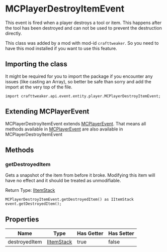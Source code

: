 # MCPlayerDestroyItemEvent

This event is fired when a player destroys a tool or item. This happens
 after the tool has been destroyed and can not be used to prevent the
 destruction directly.

This class was added by a mod with mod-id `crafttweaker`. So you need to have this mod installed if you want to use this feature.

## Importing the class

It might be required for you to import the package if you encounter any issues (like casting an Array), so better be safe than sorry and add the import at the very top of the file.
```zenscript
import crafttweaker.api.event.entity.player.MCPlayerDestroyItemEvent;
```


## Extending MCPlayerEvent

MCPlayerDestroyItemEvent extends [MCPlayerEvent](/vanilla/api/event/entity/player/MCPlayerEvent). That means all methods available in [MCPlayerEvent](/vanilla/api/event/entity/player/MCPlayerEvent) are also available in MCPlayerDestroyItemEvent

## Methods

### getDestroyedItem

Gets a snapshot of the item from before it broke. Modifying this item
 will have no effect and it should be treated as unmodifiable.

Return Type: [IItemStack](/vanilla/api/items/IItemStack)

```zenscript
MCPlayerDestroyItemEvent.getDestroyedItem() as IItemStack
event.getDestroyedItem();
```

## Properties

| Name | Type | Has Getter | Has Setter |
|------|------|------------|------------|
| destroyedItem | [IItemStack](/vanilla/api/items/IItemStack) | true | false |

